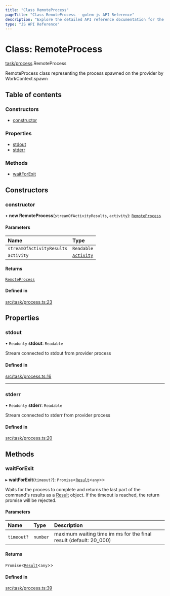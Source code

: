 ```yaml
---
title: "Class RemoteProcess"
pageTitle: "Class RemoteProcess - golem-js API Reference"
description: "Explore the detailed API reference documentation for the Class RemoteProcess within the golem-js SDK for the Golem Network."
type: "JS API Reference"
---
```

# Class: RemoteProcess

[task/process](../modules/task_process).RemoteProcess

RemoteProcess class representing the process spawned on the provider by WorkContext.spawn

## Table of contents

### Constructors

- [constructor](task_process.RemoteProcess#constructor)

### Properties

- [stdout](task_process.RemoteProcess#stdout)
- [stderr](task_process.RemoteProcess#stderr)

### Methods

- [waitForExit](task_process.RemoteProcess#waitforexit)

## Constructors

### constructor

• **new RemoteProcess**(`streamOfActivityResults`, `activity`): [`RemoteProcess`](task_process.RemoteProcess)

#### Parameters

| Name | Type |
| :------ | :------ |
| `streamOfActivityResults` | `Readable` |
| `activity` | [`Activity`](activity_activity.Activity) |

#### Returns

[`RemoteProcess`](task_process.RemoteProcess)

#### Defined in

[src/task/process.ts:23](https://github.com/golemfactory/golem-js/blob/4182943/src/task/process.ts#L23)

## Properties

### stdout

• `Readonly` **stdout**: `Readable`

Stream connected to stdout from provider process

#### Defined in

[src/task/process.ts:16](https://github.com/golemfactory/golem-js/blob/4182943/src/task/process.ts#L16)

___

### stderr

• `Readonly` **stderr**: `Readable`

Stream connected to stderr from provider process

#### Defined in

[src/task/process.ts:20](https://github.com/golemfactory/golem-js/blob/4182943/src/task/process.ts#L20)

## Methods

### waitForExit

▸ **waitForExit**(`timeout?`): `Promise`\<[`Result`](activity_results.Result)\<`any`\>\>

Waits for the process to complete and returns the last part of the command's results as a [Result](activity_results.Result) object.
If the timeout is reached, the return promise will be rejected.

#### Parameters

| Name | Type | Description |
| :------ | :------ | :------ |
| `timeout?` | `number` | maximum waiting time im ms for the final result (default: 20_000) |

#### Returns

`Promise`\<[`Result`](activity_results.Result)\<`any`\>\>

#### Defined in

[src/task/process.ts:39](https://github.com/golemfactory/golem-js/blob/4182943/src/task/process.ts#L39)

